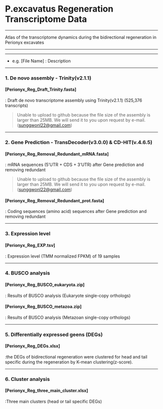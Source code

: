 # P.excavatus Regeneration Transcriptome Data

---

Atlas of the transcriptome dynamics during the bidirectional regeneration in Perionyx excavates

---


---

* e.g.
[File Name]
: Description

---


### 1. De novo assembly - Trinity(v2.1.1)

#### [Perionyx_Reg_Draft_Trinity.fasta]
: Draft de novo transcriptome assembly using Trinity(v2.1.1) (525,376 transcripts)   

> Unable to upload to github because the file size of the assembly is larger than 25MB.
> We will send it to you upon request by e-mail. (sunggwonl22@gmail.com)

---

### 2. Gene Prediction - TransDecoder(v3.0.0) & CD-HIT(v.4.6.5)

#### [Perionyx_Reg_Removal_Redundant_mRNA.fasta]
: mRNA sequences (5’UTR + CDS + 3’UTR) after Gene prediction and removing redundant   

> Unable to upload to github because the file size of the assembly is larger than 25MB.
> We will send it to you upon request by e-mail. (sunggwonl22@gmail.com)
 

#### [Perionyx_Reg_Removal_Redundant_prot.fasta]
: Coding sequences (amino acid) sequences after Gene prediction and removing redundant     

---

### 3. Expression level

#### [Perionyx_Reg_EXP.tsv]
: Expression level (TMM normalized FPKM) of 19 samples   

---

### 4. BUSCO analysis

#### [Perionyx_Reg_BUSCO_eukaryota.zip]
: Results of BUSCO analysis (Eukaryote single-copy orthologs)   

#### [Perionyx_Reg_BUSCO_metazoa.zip]
: Results of BUSCO analysis (Metazoan single-copy orthologs)   

---

### 5. Differentially expressed geens (DEGs) 

#### [Perionyx_Reg_DEGs.xlsx]
:the DEGs of bidirectional regeneration were clustered for head and tail specific during the regeneration by K-mean clustering(z-score).

---

### 6. Cluster analysis

#### [Perionyx_Reg_three_main_cluster.xlsx]
:Three main clusters (head or tail specific DEGs)


